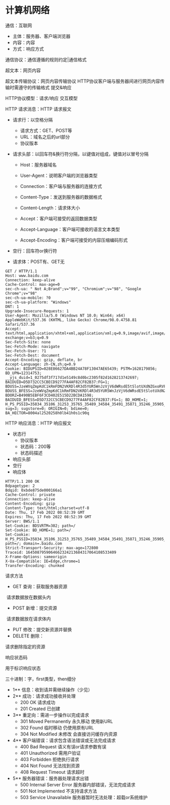 # 计算机网络



通信：互联网

* 主体：服务器、客户端浏览器
* 内容：内容
* 方式：响应方式



通信协议：通信遵循的规则约定|通信格式

超文本：网页内容

超文本传输协议：网页内容传输协议 HTTP协议客户端与服务器间进行网页内容传输时需遵守的传输格式 提交&响应



HTTP协议模型：请求/响应 交互模型



HTTP 请求消息：HTTP 请求报文

* 请求行：以空格分隔

  * 请求方式：GET、POST等
  * URL：域名之后的url部分
  * 协议版本

* 请求头部：以回车符&换行符分隔，以键值对组成，键值对以冒号分隔

  * Host：服务器域名
  * User-Agent：说明客户端的浏览器类型
  * Connection：客户端与服务器的连接方式
  * Content-Type：发送到服务器的数据格式

  * Content-Length：请求体大小

  * Accept：客户端可接受的返回数据类型
  * Accept-Language：客户端可接收的语言文本类型
  * Accept-Encoding：客户端可接受的内容压缩编码形式

* 空行：回车符or换行符

* 请求体：POST有、GET无

```http
GET / HTTP/1.1
Host: www.baidu.com
Connection: keep-alive
Cache-Control: max-age=0
sec-ch-ua: " Not A;Brand";v="99", "Chromium";v="98", "Google Chrome";v="98"
sec-ch-ua-mobile: ?0
sec-ch-ua-platform: "Windows"
DNT: 1
Upgrade-Insecure-Requests: 1
User-Agent: Mozilla/5.0 (Windows NT 10.0; Win64; x64) AppleWebKit/537.36 (KHTML, like Gecko) Chrome/98.0.4758.81 Safari/537.36
Accept: text/html,application/xhtml+xml,application/xml;q=0.9,image/avif,image/webp,image/apng,*/*;q=0.8,application/signed-exchange;v=b3;q=0.9
Sec-Fetch-Site: none
Sec-Fetch-Mode: navigate
Sec-Fetch-User: ?1
Sec-Fetch-Dest: document
Accept-Encoding: gzip, deflate, br
Accept-Language: zh-CN,zh;q=0.9
Cookie: BIDUPSID=028E86627DA4BB24A78F13047AE65439; PSTM=1628179856; BD_UPN=12314753; __yjs_duid=1_0275df3f717d1e5149c8d0bc2305f82d1628213742697; BAIDUID=D5D732CC5CBECD9277FA4AF82CF82B37:FG=1; BDUSS=JzeWVqZmpKdC1kRmFDN2VKRDl4R3d5YUR5WnJzVjV6dWRsdE5tSlotUXdNZGxoRVFBQUFBJCQAAAAAAQAAAAEAAACSPpQhzOy~1bXE1MYxMDAwMDEAAAAAAAAAAAAAAAAAAAAAAAAAAAAAAAAAAAAAAAAAAAAAAAAAAAAAAAAAAAAAAAAAADCksWEwpLFhQ3; BDUSS_BFESS=JzeWVqZmpKdC1kRmFDN2VKRDl4R3d5YUR5WnJzVjV6dWRsdE5tSlotUXdNZGxoRVFBQUFBJCQAAAAAAQAAAAEAAACSPpQhzOy~1bXE1MYxMDAwMDEAAAAAAAAAAAAAAAAAAAAAAAAAAAAAAAAAAAAAAAAAAAAAAAAAAAAAAAAAAAAAAAAAADCksWEwpLFhQ3; BDORZ=B490B5EBF6F3CD402E515D22BCDA1598; BAIDUID_BFESS=D5D732CC5CBECD9277FA4AF82CF82B37:FG=1; BD_HOME=1; H_PS_PSSID=35834_35106_31253_35765_35489_34584_35491_35871_35246_35905_35796_35316_26350_35884_35724_35879_35746; sug=3; sugstore=0; ORIGIN=0; bdime=0; BA_HECTOR=8004al2520258h0lb41h0s1c90q
```



HTTP 响应消息：HTTP 响应报文

* 状态行
  * 协议版本
  * 状态码：200等
  * 状态码描述
* 响应头部
* 空行
* 响应体

```http
HTTP/1.1 200 OK
Bdpagetype: 2
Bdqid: 0xbde875de000166a1
Cache-Control: private
Connection: keep-alive
Content-Encoding: gzip
Content-Type: text/html;charset=utf-8
Date: Thu, 17 Feb 2022 08:52:39 GMT
Expires: Thu, 17 Feb 2022 08:52:39 GMT
Server: BWS/1.1
Set-Cookie: BDSVRTM=302; path=/
Set-Cookie: BD_HOME=1; path=/
Set-Cookie: H_PS_PSSID=35834_35106_31253_35765_35489_34584_35491_35871_35246_35905_35796_35316_26350_35884_35724_35879_35746; path=/; domain=.baidu.com
Strict-Transport-Security: max-age=172800
Traceid: 1645087959064662324213684317064108533409
X-Frame-Options: sameorigin
X-Ua-Compatible: IE=Edge,chrome=1
Transfer-Encoding: chunked
```



请求方法

* GET     查询：获取服务器资源

​		请求数据放在数据头内

* POST     新增：提交资源

​		请求数据放在请求体内

* PUT     修改：提交新资源并替换
* DELETE     删除：

请求删除指定的资源



响应状态码

用于标识响应状态

三十进制：字，first类型，then细分

* 1**  信息：收到请并需继续操作（少见）
* 2** 成功：请求成功接收并处理
  * 200 OK  请求成功
  * 201 Created  已创建
* 3** 重定向：需进一步操作以完成请求
  * 301 Moved Permanently  永久移动       使用新URL
  * 302 Found  临时移动    仍使用原有URL
  * 304 Not Modified  未修改    会直接访问缓存内资源
* 4** 客户端错误：请求包含语法错误或无法完成请求
  * 400 Bad Request   语义有误or请求参数有误
  * 401 Unauthorized  需用户验证
  * 403 Forbidden  拒绝执行请求
  * 404 Not Found  无法找到资源
  * 408 Request Timeout  请求超时
* 5** 服务器错误：服务器处理请求出错
  * 500 Internal Server Error  服务器内部错误，无法完成请求
  * 501 Not Implemented 不支持请求方法
  * 503 Service Unavailable 服务器暂时无法处理：超载or系统维护

